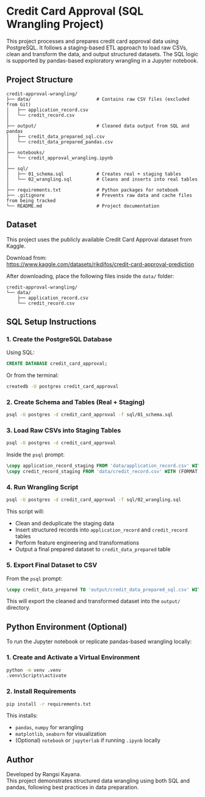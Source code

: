 # Credit Card Approval (SQL Wrangling Project)

This project processes and prepares credit card approval data using PostgreSQL. It follows a staging-based ETL approach to load raw CSVs, clean and transform the data, and output structured datasets. The SQL logic is supported by pandas-based exploratory wrangling in a Jupyter notebook.

## Project Structure

```
credit-approval-wrangling/
├── data/                        # Contains raw CSV files (excluded from Git)
│   ├── application_record.csv
│   └── credit_record.csv
│
├── output/                      # Cleaned data output from SQL and pandas
│   ├── credit_data_prepared_sql.csv
│   └── credit_data_prepared_pandas.csv
│
├── notebooks/
│   └── credit_approval_wrangling.ipynb
│
├── sql/
│   ├── 01_schema.sql            # Creates real + staging tables
│   └── 02_wrangling.sql         # Cleans and inserts into real tables
│
├── requirements.txt             # Python packages for notebook
├── .gitignore                   # Prevents raw data and cache files from being tracked
└── README.md                    # Project documentation
```

## Dataset

This project uses the publicly available Credit Card Approval dataset from Kaggle.

Download from:  
https://www.kaggle.com/datasets/rikdifos/credit-card-approval-prediction

After downloading, place the following files inside the `data/` folder:

```
credit-approval-wrangling/
└── data/
    ├── application_record.csv
    └── credit_record.csv
```

## SQL Setup Instructions

### 1. Create the PostgreSQL Database

Using SQL:

```sql
CREATE DATABASE credit_card_approval;
```

Or from the terminal:

```bash
createdb -U postgres credit_card_approval
```

### 2. Create Schema and Tables (Real + Staging)

```bash
psql -U postgres -d credit_card_approval -f sql/01_schema.sql
```

### 3. Load Raw CSVs into Staging Tables

```bash
psql -U postgres -d credit_card_approval
```

Inside the `psql` prompt:

```sql
\copy application_record_staging FROM 'data/application_record.csv' WITH (FORMAT csv, HEADER true);
\copy credit_record_staging FROM 'data/credit_record.csv' WITH (FORMAT csv, HEADER true);
```

### 4. Run Wrangling Script

```bash
psql -U postgres -d credit_card_approval -f sql/02_wrangling.sql
```

This script will:

- Clean and deduplicate the staging data
- Insert structured records into `application_record` and `credit_record` tables
- Perform feature engineering and transformations
- Output a final prepared dataset to `credit_data_prepared` table

### 5. Export Final Dataset to CSV

From the `psql` prompt:

```sql
\copy credit_data_prepared TO 'output/credit_data_prepared_sql.csv' WITH (FORMAT csv, HEADER true)
```

This will export the cleaned and transformed dataset into the `output/` directory.

## Python Environment (Optional)

To run the Jupyter notebook or replicate pandas-based wrangling locally:

### 1. Create and Activate a Virtual Environment

```bash
python -m venv .venv
.venv\Scripts\activate
```

### 2. Install Requirements

```bash
pip install -r requirements.txt
```

This installs:

- `pandas`, `numpy` for wrangling
- `matplotlib`, `seaborn` for visualization
- (Optional) `notebook` or `jupyterlab` if running `.ipynb` locally

## Author

Developed by Rangsi Kayana.  
This project demonstrates structured data wrangling using both SQL and pandas, following best practices in data preparation.
